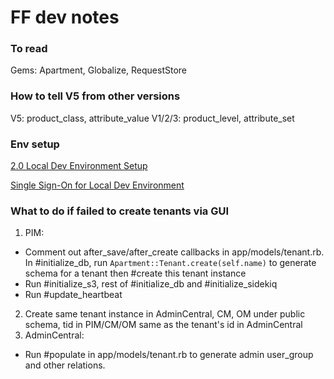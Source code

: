 # FF dev notes

### To read

Gems: Apartment, Globalize, RequestStore

### How to tell V5 from other versions

V5: product_class, attribute_value
V1/2/3: product_level, attribute_set

### Env setup

[2.0 Local Dev Environment Setup](https://fusionfactory.atlassian.net/wiki/spaces/CC/pages/14745663/2.0+Local+Dev+Environment+Setup)

[Single Sign-On for Local Dev Environment](https://fusionfactory.atlassian.net/wiki/spaces/CC/pages/3571785/Single+Sign-On+for+Local+Dev+Environment)

### What to do if failed to create tenants via GUI

1. PIM: 
  * Comment out after_save/after_create callbacks in app/models/tenant.rb. In #initialize_db, run `Apartment::Tenant.create(self.name)` to generate schema for a tenant then #create this tenant instance
  * Run #initialize_s3, rest of #initialize_db and #initialize_sidekiq
  * Run #update_heartbeat
2. Create same tenant instance in AdminCentral, CM, OM under public schema, tid in PIM/CM/OM same as the tenant's id in AdminCentral
3. AdminCentral:
  * Run #populate in app/models/tenant.rb to generate admin user_group and other relations.
  
